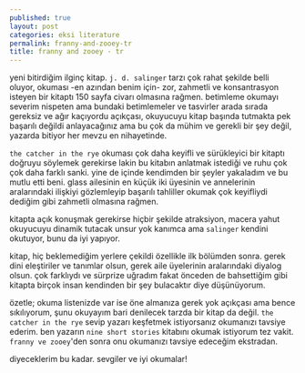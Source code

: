 ```yaml
---
published: true
layout: post
categories: eksi literature
permalink: franny-and-zooey-tr
title: franny and zooey - tr
---
```

yeni bitirdiğim ilginç kitap. `j. d. salinger` tarzı çok rahat şekilde belli oluyor, okuması -en azından benim için- zor, zahmetli ve konsantrasyon isteyen bir kitaptı 150 sayfa civarı olmasına rağmen. betimleme okumayı severim nispeten ama bundaki betimlemeler ve tasvirler arada sırada gereksiz ve ağır kaçıyordu açıkçası, okuyucuyu kitap başında tutmakta pek başarılı değildi anlayacağınız ama bu çok da mühim ve gerekli bir şey değil, yazarda bitiyor her mevzu en nihayetinde. 

 `the catcher in the rye` okuması çok daha keyifli ve sürükleyici bir kitaptı doğruyu söylemek gerekirse lakin bu kitabın anlatmak istediği ve ruhu çok çok daha farklı sanki. yine de içinde kendimden bir şeyler yakaladım ve bu mutlu etti beni. glass ailesinin en küçük iki üyesinin ve annelerinin aralarındaki ilişkiyi gözlemleyip başarılı tahliller okumak çok keyifliydi dediğim gibi zahmetli olmasına rağmen.

 kitapta açık konuşmak gerekirse hiçbir şekilde atraksiyon, macera yahut okuyucuyu dinamik tutacak unsur yok kanımca ama `salinger` kendini okutuyor, bunu da iyi yapıyor. 

 kitap, hiç beklemediğim yerlere çekildi özellikle ilk bölümden sonra. gerek dini eleştiriler ve tanımlar olsun, gerek aile üyelerinin aralarındaki diyalog olsun. çok farklıydı ve sürprize uğradım fakat önceden de bahsettiğim gibi kitapta birçok insan kendinden bir şey bulacaktır diye düşünüyorum.

 özetle; okuma listenizde var ise öne almanıza gerek yok açıkçası ama bence sıkılıyorum, şunu okuyayım bari denilecek tarzda bir kitap da değil. `the catcher in the rye` sevip yazarı keşfetmek istiyorsanız okumanızı tavsiye ederim. ben yazarın `nine short stories` kitabını okumak istiyorum tez vakit. `franny ve zooey`'den sonra onu okumanızı tavsiye edeceğim ekstradan.

 diyeceklerim bu kadar. sevgiler ve iyi okumalar!
